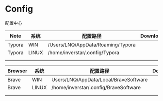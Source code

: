 # Config
配置中心

| Note   | 系统  | 配置路径                          | Download |
| ------ | ----- | --------------------------------- | -------- |
| Typora | WIN   | /Users/LNQ/AppData/Roaming/Typora |          |
| Typora | LINUX | /home/inverstar/.config/Typora    |          |
|        |       |                                   |          |
|        |       |                                   |          |

| Browser | 系统  | 配置路径                              | Download |
| ------- | ----- | ------------------------------------- | -------- |
| Brave   | WIN   | Users/LNQ/AppData/Local/BraveSoftware |          |
| Brave   | LINUX | /home/inverstar/.config/BraveSoftware |          |
|         |       |                                       |          |
|         |       |                                       |          |
